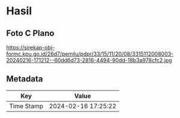 # Hasil

## Foto C Plano

https://sirekap-obj-formc.kpu.go.id/26d7/pemilu/pdpr/33/15/11/20/08/3315112008003-20240216-171212--60dd6d73-2816-4494-90dd-18b3a978cfc2.jpg


## Metadata

| Key        | Value               |
| ---------- | ------------------- |
| Time Stamp | 2024-02-16 17:25:22 |



